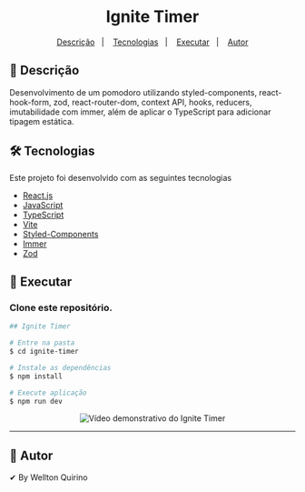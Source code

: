 <h1 align="center">
Ignite Timer
</h1>

<p align="center">
  <a href="#page_facing_up-descrição">Descrição</a>&nbsp;&nbsp;&nbsp;|&nbsp;&nbsp;&nbsp;
  <a href="#-tecnologias">Tecnologias</a>&nbsp;&nbsp;&nbsp;|&nbsp;&nbsp;&nbsp;
  <a href="#closed_book-executar">Executar</a>&nbsp;&nbsp;&nbsp;|&nbsp;&nbsp;&nbsp;
  <a href="#man-Autor">Autor</a>
</p>

## :page_facing_up: Descrição

Desenvolvimento de um pomodoro utilizando styled-components, react-hook-form, zod, react-router-dom, context API, hooks, reducers, imutabilidade com immer, além de aplicar o TypeScript para adicionar tipagem estática.

## 🛠 Tecnologias

Este projeto foi desenvolvido com as seguintes tecnologias

- [React.js](https://pt-br.reactjs.org/)
- [JavaScript](https://developer.mozilla.org/pt-BR/docs/Web/JavaScript)
- [TypeScript](https://www.typescriptlang.org/)
- [Vite](https://vitejs.dev/)
- [Styled-Components](https://styled-components.com/)
- [Immer](https://immerjs.github.io/immer/)
- [Zod](https://zod.dev/)

## :closed_book: Executar

### Clone este repositório.

```bash
## Ignite Timer

# Entre na pasta
$ cd ignite-timer

# Instale as dependências
$ npm install

# Execute aplicação
$ npm run dev

```

<p align="center">
<img alt="Vídeo demonstrativo do Ignite Timer" src="https://user-images.githubusercontent.com/12499627/184167701-a52f1661-ba90-418e-901f-ead0358b7a8b.gif" />
</p>

---

## :man: Autor

✔ By Wellton Quirino
